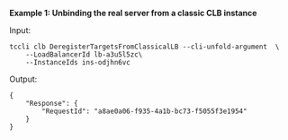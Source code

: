 **Example 1: Unbinding the real server from a classic CLB instance**



Input: 

```
tccli clb DeregisterTargetsFromClassicalLB --cli-unfold-argument  \
    --LoadBalancerId lb-a3u5l5zc\
    --InstanceIds ins-odjhn6vc
```

Output: 
```
{
    "Response": {
        "RequestId": "a8ae0a06-f935-4a1b-bc73-f5055f3e1954"
    }
}
```

